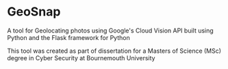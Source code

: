 # GeoSnap

A tool for Geolocating photos using Google's Cloud Vision API built using Python and the Flask framework for Python

This tool was created as part of dissertation for a Masters of Science (MSc) degree in Cyber Security at Bournemouth University
